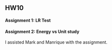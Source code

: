 ## HW10

#### Assignment 1: LR Test

#### Assignment 2: Energy vs Unit study
I assisted Mark and Manrique with the assignment.
